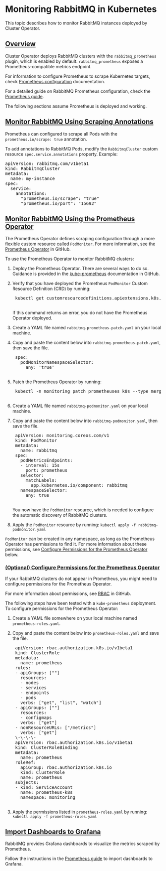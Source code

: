 # Monitoring RabbitMQ in Kubernetes

This topic describes how to monitor RabbitMQ instances deployed by Cluster Operator.

## <a id='overview' class='anchor' href='#overview'>Overview</a>

Cluster Operator deploys RabbitMQ clusters with the `rabbitmq_prometheus` plugin, which is enabled by
default. `rabbitmq_prometheus` exposes a Prometheus-compatible metrics endpoint.

For information to configure Prometheus to scrape Kubernetes targets, check
[Prometheus configuration](https://prometheus.io/docs/prometheus/latest/configuration/configuration/#kubernetes_sd_config)
documentation.

For a detailed guide on RabbitMQ Prometheus configuration, check the [Prometheus guide](/prometheus.html).

The following sections assume Prometheus is deployed and working.

## <a id='prom-annotations' class='anchor' href='#prom-annotations'>Monitor RabbitMQ Using Scraping Annotations</a>

Prometheus can configured to scrape all Pods with the `prometheus.io/scrape: true` annotation.

To add annotations to RabbitMQ Pods, modify the `RabbitmqCluster` custom resource `spec.service.annotations`
property. Example:

<pre class='hljs lang-yaml'>
apiVersion: rabbitmq.com/v1beta1
kind: RabbitmqCluster
metadata:
  name: my-instance
spec:
  service:
    annotations:
      "prometheus.io/scrape": "true"
      "prometheus.io/port": "15692"
</pre>

## <a id='prom-operator' class='anchor' href='#prom-operator'>Monitor RabbitMQ Using the Prometheus Operator</a>

The Prometheus Operator defines scraping configuration through a more flexible custom resource called `PodMonitor`.
For more information, see the [Prometheus Operator](https://github.com/coreos/prometheus-operator) in GitHub.

To use the Prometheus Operator to monitor RabbitMQ clusters:

1. Deploy the Prometheus Operator. There are several ways to do so. Guidance is provided in the
[kube-prometheus](https://github.com/coreos/kube-prometheus/#quickstart) documentation in GitHub.

1. Verify that you have deployed the Prometheus `PodMonitor` Custom Resource Definition (CRD) by running:

    <pre class='hljs lang-bash'>
    kubectl get customresourcedefinitions.apiextensions.k8s.io podmonitors.monitoring.coreos.com
    </pre>

    If this command returns an error, you do not have the Prometheus Operator deployed.

1. Create a YAML file named `rabbitmq-prometheus-patch.yaml` on your local machine.

1. Copy and paste the content below into `rabbitmq-prometheus-patch.yaml`, then save the file.

    <pre class='hljs lang-yaml'>
    spec:
      podMonitorNamespaceSelector:
        any: 'true'
    </pre>

1. Patch the Prometheus Operator by running:

    <pre class='hljs lang-bash'>
    kubectl -n monitoring patch prometheuses k8s --type merge --patch "$(cat rabbitmq-prometheus-patch.yaml)"
    </pre>

1. Create a YAML file named `rabbitmq-podmonitor.yaml` on your local machine.

1. Copy and paste the content below into `rabbitmq-podmonitor.yaml`, then save the file.

    <pre class='hljs lang-yaml'>
    apiVersion: monitoring.coreos.com/v1
    kind: PodMonitor
    metadata:
      name: rabbitmq
    spec:
      podMetricsEndpoints:
      - interval: 15s
        port: prometheus
      selector:
        matchLabels:
          app.kubernetes.io/component: rabbitmq
      namespaceSelector:
        any: true
    </pre>

    You now have the `PodMonitor` resource, which is needed to configure the automatic discovery of RabbitMQ
    clusters.

1. Apply the `PodMonitor` resource by running: `kubectl apply -f rabbitmq-podmonitor.yaml`

`PodMonitor` can be created in any namespace, as long as the Prometheus Operator has permissions to find it.
For more information about these permissions, see
[Configure Permissions for the Prometheus Operator](#config-perm) below.


### <a id='config-perm' class='anchor' href='#config-perm'>(Optional) Configure Permissions for the Prometheus Operator</a>

If your RabbitMQ clusters do not appear in Prometheus, you might need to configure permissions for the
Prometheus Operator.

For more information about permissions, see
[RBAC](https://github.com/coreos/prometheus-operator/blob/master/Documentation/rbac.md) in GitHub.

The following steps have been tested with a `kube-prometheus` deployment.
To configure permissions for the Prometheus Operator:

1. Create a YAML file somewhere on your local machine named `prometheus-roles.yaml`.

1. Copy and paste the content below into `prometheus-roles.yaml` and save the file.

    <pre class='hljs lang-yaml'>
    apiVersion: rbac.authorization.k8s.io/v1beta1
    kind: ClusterRole
    metadata:
      name: prometheus
    rules:
    - apiGroups: [""]
      resources:
      - nodes
      - services
      - endpoints
      - pods
      verbs: ["get", "list", "watch"]
    - apiGroups: [""]
      resources:
      - configmaps
      verbs: ["get"]
    - nonResourceURLs: ["/metrics"]
      verbs: ["get"]
    \-\-\-\-
    apiVersion: rbac.authorization.k8s.io/v1beta1
    kind: ClusterRoleBinding
    metadata:
      name: prometheus
    roleRef:
      apiGroup: rbac.authorization.k8s.io
      kind: ClusterRole
      name: prometheus
    subjects:
    - kind: ServiceAccount
      name: prometheus-k8s
      namespace: monitoring
    </pre>

1. Apply the permissions listed in `prometheus-roles.yaml` by running: `kubectl apply -f prometheus-roles.yaml`

## <a id='grafana' class='anchor' href='#grafana'>Import Dashboards to Grafana</a>

RabbitMQ provides Grafana dashboards to visualize the metrics scraped by Prometheus.

Follow the instructions in the [Prometheus guide](/prometheus.html#grafana-configuration) to import dashboards to Grafana.


